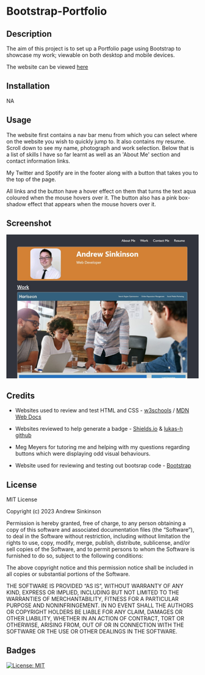 # Bootstrap-Portfolio

## Description

The aim of this project is to set up a Portfolio page using Bootstrap to showcase my work; viewable on both desktop and mobile devices.

The website can be viewed [here](https://duouk2000.github.io/Bootstrap-Portfolio/index.html)

## Installation

NA

## Usage

The website first contains a nav bar menu from which you can select where on the website you wish to quickly jump to. It also contains my resume. Scroll down to see my name, photograph and work selection. Below that is a list of skills I have so far learnt as well as an 'About Me' section and contact information links. 

My Twitter and Spotify are in the footer along with a button that takes you to the top of the page. 

All links and the button have a hover effect on them that turns the text aqua coloured when the mouse hovers over it. The button also has a pink box-shadow effect that appears when the mouse hovers over it.

## Screenshot
![screenshot showing the webpage, right-click contect menu and developer console](images/screenshot.jpg)
    
## Credits

- Websites used to review and test HTML and CSS - [w3schools](https://www.w3schools.com/html/default.asp) /
[MDN Web Docs](https://developer.mozilla.org/en-US/docs/Learn/HTML)

- Websites reviewed to help generate a badge - [Shields.io](https://shields.io/badges) & [lukas-h github](https://gist.github.com/lukas-h/2a5d00690736b4c3a7ba)

- Meg Meyers for tutoring me and helping with my questions regarding buttons which were displaying odd visual behaviours.

- Website used for reviewing and testing out bootsrap code - [Bootstrap](https://getbootstrap.com/docs/5.3/getting-started/introduction/)

## License

MIT License

Copyright (c) 2023 Andrew Sinkinson

Permission is hereby granted, free of charge, to any person obtaining a copy of this software and associated documentation files (the “Software”), to deal in the Software without restriction, including without limitation the rights to use, copy, modify, merge, publish, distribute, sublicense, and/or sell copies of the Software, and to permit persons to whom the Software is furnished to do so, subject to the following conditions:

The above copyright notice and this permission notice shall be included in all copies or substantial portions of the Software.

THE SOFTWARE IS PROVIDED “AS IS”, WITHOUT WARRANTY OF ANY KIND, EXPRESS OR IMPLIED, INCLUDING BUT NOT LIMITED TO THE WARRANTIES OF MERCHANTABILITY, FITNESS FOR A PARTICULAR PURPOSE AND NONINFRINGEMENT. IN NO EVENT SHALL THE AUTHORS OR COPYRIGHT HOLDERS BE LIABLE FOR ANY CLAIM, DAMAGES OR OTHER LIABILITY, WHETHER IN AN ACTION OF CONTRACT, TORT OR OTHERWISE, ARISING FROM, OUT OF OR IN CONNECTION WITH THE SOFTWARE OR THE USE OR OTHER DEALINGS IN THE SOFTWARE.

## Badges

[![License: MIT](https://img.shields.io/badge/License-MIT-blue)](https://opensource.org/licenses/MIT)